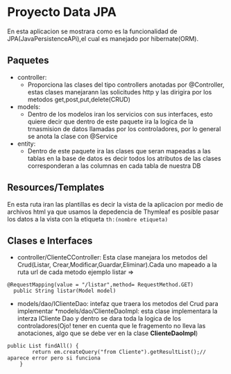 # Proyecto Data JPA

En esta aplicacion se mostrara como es la funcionalidad de JPA(JavaPersistenceAPi),el cual es
manejado por hibernate(ORM).

## Paquetes
* controller:
  * Proporciona las clases del tipo controllers anotadas por @Controller, estas clases manejarann las
   solicitudes http y las dirigira por los metodos get,post,put,delete(CRUD)
* models:
  * Dentro de los modelos iran los servicios con sus interfaces, esto quiere decir que dentro de
    este paquete ira la logica de la trnasmision de datos llamadas por los controladores, por lo general
   se anota la clase con @Service
* entity:
  * Dentro de este paquete ira las clases que seran mapeadas a las tablas en la base de datos
    es decir todos los atributos de las clases corresponderan a las columnas en cada tabla de nuestra DB

## Resources/Templates
En esta ruta iran las plantillas es decir la vista de la aplicacion por medio de archivos html
ya que usamos la depedencia de Thymleaf es posible pasar los datos a la vista con la etiqueta `th:(nombre etiqueta)`

## Clases e Interfaces
* controller/ClienteCController: Esta clase manejara los metodos del Crud(Listar, Crear,Modificar,Guardar,Eliminar).Cada
uno mapeado a la ruta url de cada metodo ejemplo listar => 
~~~
@RequestMapping(value = "/listar",method= RequestMethod.GET)
  public String listar(Model model)  
~~~
* models/dao/IClienteDao: intefaz que traera los metodos del Crud para implementar
*models/dao/ClienteDaoImpl: esta clase implementara la interza ICliente Dao y dentro
se dara toda la logica de los controladores(Ojo! tener en cuenta que le fragemento no lleva las anotaciones, algo que se
debe ver en la clase **ClienteDaoImpl**)
~~~
public List findAll() {
        return em.createQuery("from Cliente").getResultList();// aparece error pero si funciona
    }
~~~


